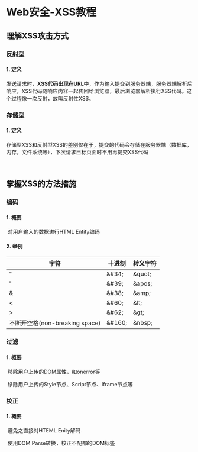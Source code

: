 # Web安全-XSS教程


## 理解XSS攻击方式

### 反射型

#### 1. 定义

​	发送请求时，**XSS代码出现在URL**中，作为输入提交到服务器端，服务器端解析后响应，XSS代码随响应内容一起传回给浏览器，最后浏览器解析执行XSS代码。这个过程像一次反射，故叫反射性XSS。

### 存储型

#### 1. 定义

​	存储型XSS和反射型XSS的差别仅在于，提交的代码会存储在服务器端（数据库，内存，文件系统等），下次请求目标页面时不用再提交XSS代码

​	

## 掌握XSS的方法措施

### 编码

#### 1. 概要

​	对用户输入的数据进行HTML Entity编码

#### 2. 举例

| 字符                           | 十进制  | 转义字符 |
| ------------------------------ | ------- | -------- |
| "                              | \&#34;  | \&quot;  |
| '                              | \&#39;  | \&apos;  |
| &                              | \&#38;  | \&amp;   |
| <                              | \&#60;  | \&lt;    |
| >                              | \&#62;  | \&gt;    |
| 不断开空格(non-breaking space) | \&#160; | \&nbsp;  |

### 过滤

#### 1. 概要

​	移除用户上传的DOM属性，如onerror等

​	移除用户上传的Style节点、Script节点、Iframe节点等

### 校正

#### 1. 概要

​	避免之直接对HTEML Enity解码

​	使用DOM Parse转换，校正不配都的DOM标签




